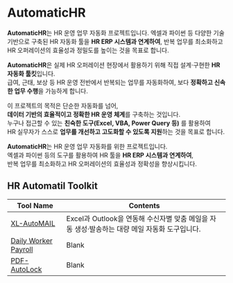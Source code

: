 # AutomaticHR

**AutomaticHR**는 HR 운영 업무 자동화 프로젝트입니다.
엑셀과 파이썬 등 다양한 기술 기반으로 구축된 HR 자동화 툴을 **HR ERP 시스템과 연계하여**, 반복 업무를 최소화하고 HR 오퍼레이션의 효율성과 정밀도를 높이는 것을 목표로 합니다.

**AutomaticHR**은 실제 HR 오퍼레이션 현장에서 활용하기 위해 직접 설계·구현한 **HR 자동화 툴킷**입니다.  
급여, 근태, 보상 등 HR 운영 전반에서 반복되는 업무를 자동화하여, 보다 **정확하고 신속한 업무 수행**을 가능하게 합니다.

이 프로젝트의 목적은 단순한 자동화를 넘어,  
**데이터 기반의 효율적이고 정확한 HR 운영 체계**를 구축하는 것입니다.  
누구나 접근할 수 있는 **친숙한 도구(Excel, VBA, Power Query 등)** 를 활용하여  
HR 실무자가 스스로 **업무를 개선하고 고도화할 수 있도록 지원**하는 것을 목표로 합니다.

**AutomaticHR**는 HR 운영 업무 자동화를 위한 프로젝트입니다.  
엑셀과 파이썬 등의 도구를 활용하여 HR 툴을 **HR ERP 시스템과 연계하여**,  
반복 업무를 최소화하고 HR 오퍼레이션의 효율성과 정확성을 향상시킵니다.

## HR Automatil Toolkit
|Tool Name|Contents|
|-----------|--------------------------------------------|
|[XL-AutoMAIL](./XL-AutoMAIL/README.md)|Excel과 Outlook을 연동해 수신자별 맞춤 메일을 자동 생성·발송하는 대량 메일 자동화 도구입니다.|
|[Daily Worker Payroll](./Daily%20Worker%20Payroll/README.md)|Blank|
|[PDF-AutoLock](./PDF-AutoLock/README.md)|Blank|
